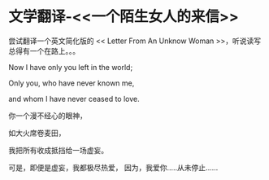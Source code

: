 # 文学翻译-<<一个陌生女人的来信>>

尝试翻译一个英文简化版的 << Letter From An Unknow Woman >>，听说读写总得有一个在路上。。。

Now I have only you left in the world;

Only you, who have never known me,

and whom I have never ceased to love.

你一个漫不经心的眼神，

如大火席卷麦田，

我把所有收成抵挡给一场虚妄。

可是，即便是虚妄，我都极尽热爱，
因为，我爱你.....从未停止......